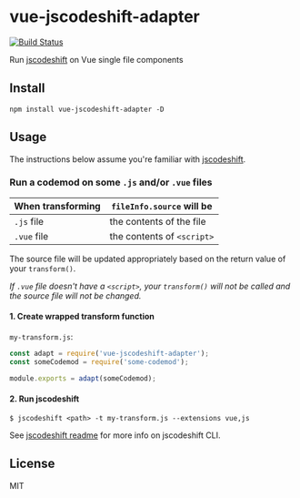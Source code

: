 # vue-jscodeshift-adapter

[![Build Status](https://travis-ci.org/psalaets/vue-jscodeshift-adapter.svg?branch=master)](https://travis-ci.org/psalaets/vue-jscodeshift-adapter)

Run [jscodeshift](https://github.com/facebook/jscodeshift) on Vue single file components

## Install

```
npm install vue-jscodeshift-adapter -D
```

## Usage

The instructions below assume you're familiar with [jscodeshift](https://github.com/facebook/jscodeshift).

### Run a codemod on some `.js` and/or `.vue` files

|When transforming|`fileInfo.source` will be|
|-----------------|-------------------------|
|`.js` file       | the contents of the file|
|`.vue` file      | the contents of `<script>`|

The source file will be updated appropriately based on the return value of your `transform()`.

*If `.vue` file doesn't have a `<script>`, your `transform()` will not be called and the source file will not be changed.*

#### 1. Create wrapped transform function

`my-transform.js`:

```js
const adapt = require('vue-jscodeshift-adapter');
const someCodemod = require('some-codemod');

module.exports = adapt(someCodemod);
```

#### 2. Run jscodeshift

```
$ jscodeshift <path> -t my-transform.js --extensions vue,js
```

See [jscodeshift readme](https://github.com/facebook/jscodeshift#usage-cli) for more info on jscodeshift CLI.

## License

MIT